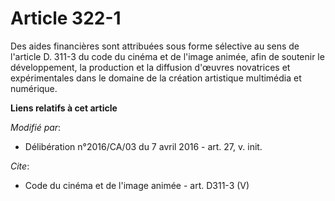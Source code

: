 # Article 322-1

Des aides financières sont attribuées sous forme sélective au sens de l'article D. 311-3 du code du cinéma et de l'image
animée, afin de soutenir le développement, la production et la diffusion d'œuvres novatrices et expérimentales dans le
domaine de la création artistique multimédia et numérique.

**Liens relatifs à cet article**

_Modifié par_:

  - Délibération n°2016/CA/03 du 7 avril 2016 - art. 27, v. init.

_Cite_:

  - Code du cinéma et de l'image animée - art. D311-3 (V)
